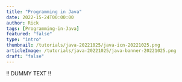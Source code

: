 ```yaml
---
title: "Programming in Java"
date: 2022-15-24T00:00:00
author: Rick
tags: [Programming-in-Java]
featured: "false"
type: "intro"
thumbnail: /tutorials/java-20221025/java-icn-20221025.png
articleImage: /tutorials/java-20221025/java-banner-20221025.png
draft: "false"
---
```


!! DUMMY TEXT !!

